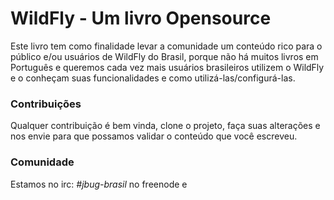 # WildFly - Um livro Opensource

Este livro tem como finalidade levar a comunidade um conteúdo rico para o público e/ou usuários de WildFly do Brasil, porque não há muitos livros em Português e queremos cada vez mais usuários brasileiros utilizem o WildFly e o conheçam suas funcionalidades e como utilizá-las/configurá-las.


### Contribuições
Qualquer contribuição é bem vinda, clone o projeto, faça suas alterações e nos envie para que possamos validar o conteúdo que você escreveu.


### Comunidade
Estamos no irc: *#jbug-brasil* no freenode e 
